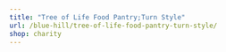 ```yaml
---
title: "Tree of Life Food Pantry;Turn Style"
url: /blue-hill/tree-of-life-food-pantry-turn-style/
shop: charity
---
```

